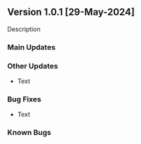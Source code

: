 ## Version 1.0.1 [29-May-2024]
Description

### Main Updates
  
### Other Updates
- Text

### Bug Fixes
- Text

### Known Bugs

